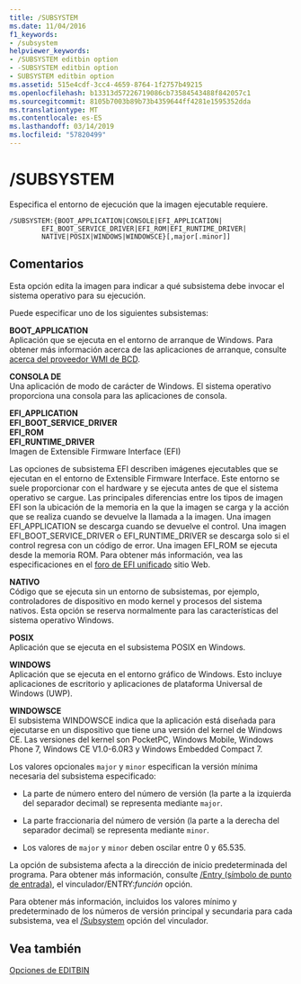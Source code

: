 ```yaml
---
title: /SUBSYSTEM
ms.date: 11/04/2016
f1_keywords:
- /subsystem
helpviewer_keywords:
- /SUBSYSTEM editbin option
- -SUBSYSTEM editbin option
- SUBSYSTEM editbin option
ms.assetid: 515e4cdf-3cc4-4659-8764-1f2757b49215
ms.openlocfilehash: b13313d57226719086cb73584543488f842057c1
ms.sourcegitcommit: 8105b7003b89b73b4359644ff4281e1595352dda
ms.translationtype: MT
ms.contentlocale: es-ES
ms.lasthandoff: 03/14/2019
ms.locfileid: "57820499"
---
```

# <a name="subsystem"></a>/SUBSYSTEM

Especifica el entorno de ejecución que la imagen ejecutable requiere.

```
/SUBSYSTEM:{BOOT_APPLICATION|CONSOLE|EFI_APPLICATION|
        EFI_BOOT_SERVICE_DRIVER|EFI_ROM|EFI_RUNTIME_DRIVER|
        NATIVE|POSIX|WINDOWS|WINDOWSCE}[,major[.minor]]
```

## <a name="remarks"></a>Comentarios

Esta opción edita la imagen para indicar a qué subsistema debe invocar el sistema operativo para su ejecución.

Puede especificar uno de los siguientes subsistemas:

**BOOT_APPLICATION**<br/>
Aplicación que se ejecuta en el entorno de arranque de Windows. Para obtener más información acerca de las aplicaciones de arranque, consulte [acerca del proveedor WMI de BCD](/previous-versions/windows/desktop/bcd/about-bcd).

**CONSOLA DE**<br/>
Una aplicación de modo de carácter de Windows. El sistema operativo proporciona una consola para las aplicaciones de consola.

**EFI_APPLICATION**<br/>
**EFI_BOOT_SERVICE_DRIVER**<br/>
**EFI_ROM**<br/>
**EFI_RUNTIME_DRIVER**<br/>
Imagen de Extensible Firmware Interface (EFI)

Las opciones de subsistema EFI describen imágenes ejecutables que se ejecutan en el entorno de Extensible Firmware Interface. Este entorno se suele proporcionar con el hardware y se ejecuta antes de que el sistema operativo se cargue. Las principales diferencias entre los tipos de imagen EFI son la ubicación de la memoria en la que la imagen se carga y la acción que se realiza cuando se devuelve la llamada a la imagen. Una imagen EFI_APPLICATION se descarga cuando se devuelve el control. Una imagen EFI_BOOT_SERVICE_DRIVER o EFI_RUNTIME_DRIVER se descarga solo si el control regresa con un código de error. Una imagen EFI_ROM se ejecuta desde la memoria ROM. Para obtener más información, vea las especificaciones en el [foro de EFI unificado](http://www.uefi.org/) sitio Web.

**NATIVO**<br/>
Código que se ejecuta sin un entorno de subsistemas, por ejemplo, controladores de dispositivo en modo kernel y procesos del sistema nativos. Esta opción se reserva normalmente para las características del sistema operativo Windows.

**POSIX**<br/>
Aplicación que se ejecuta en el subsistema POSIX en Windows.

**WINDOWS**<br/>
Aplicación que se ejecuta en el entorno gráfico de Windows. Esto incluye aplicaciones de escritorio y aplicaciones de plataforma Universal de Windows (UWP).

**WINDOWSCE**<br/>
El subsistema WINDOWSCE indica que la aplicación está diseñada para ejecutarse en un dispositivo que tiene una versión del kernel de Windows CE. Las versiones del kernel son PocketPC, Windows Mobile, Windows Phone 7, Windows CE V1.0-6.0R3 y Windows Embedded Compact 7.

Los valores opcionales `major` y `minor` especifican la versión mínima necesaria del subsistema especificado:

- La parte de número entero del número de versión (la parte a la izquierda del separador decimal) se representa mediante `major`.

- La parte fraccionaria del número de versión (la parte a la derecha del separador decimal) se representa mediante `minor`.

- Los valores de `major` y `minor` deben oscilar entre 0 y 65.535.

La opción de subsistema afecta a la dirección de inicio predeterminada del programa. Para obtener más información, consulte [/Entry (símbolo de punto de entrada)](entry-entry-point-symbol.md), el vinculador/ENTRY:*función* opción.

Para obtener más información, incluidos los valores mínimo y predeterminado de los números de versión principal y secundaria para cada subsistema, vea el [/Subsystem](subsystem-specify-subsystem.md) opción del vinculador.

## <a name="see-also"></a>Vea también

[Opciones de EDITBIN](editbin-options.md)
